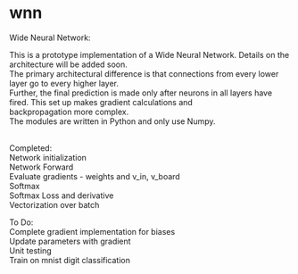 # wnn
Wide Neural Network:

This is a prototype implementation of a Wide Neural Network. Details on the architecture will be added soon. <br />
The primary architectural difference is that connections from every lower layer go to every higher layer. <br />
Further, the final prediction is made only after neurons in all layers have fired. This set up makes gradient calculations and <br />
backpropagation more complex. <br />
The modules are written in Python and only use Numpy. <br /> <br />

Completed: <br />
Network initialization<br />
Network Forward <br />
Evaluate gradients - weights and v_in, v_board <br /> 
Softmax <br />
Softmax Loss and derivative <br />
Vectorization over batch <br />

To Do: <br />
Complete gradient implementation for biases <br />
Update parameters with gradient <br />
Unit testing <br />
Train on mnist digit classification <br />
